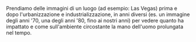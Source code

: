 Prendiamo delle immagini di un luogo (ad esempio: Las Vegas) prima e dopo l'urbanizzazione e industrializzazione, in anni diversi (es. un immagine degli anni '70, una degli anni '80, fino ai nostri anni)
per vedere quanto ha impattato e come sull'ambiente circostante la mano dell'uomo prolungata nel tempo.

